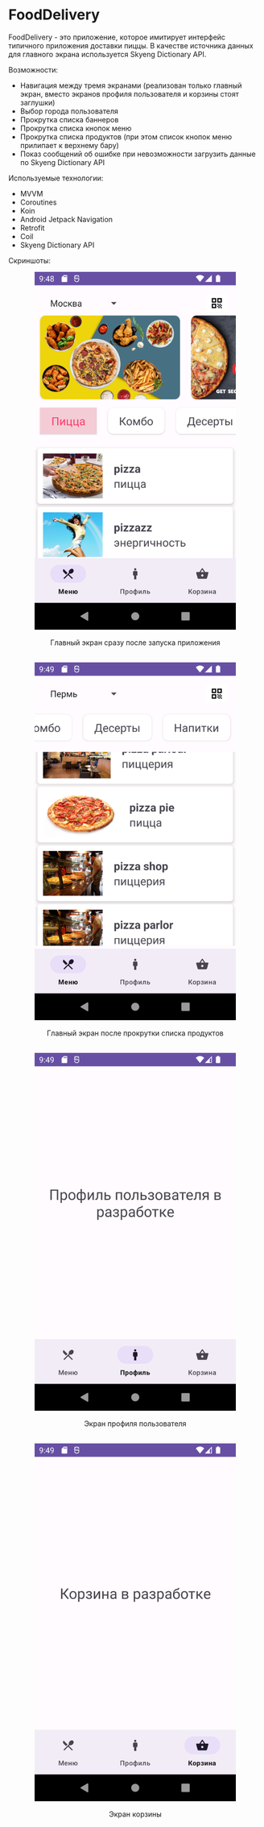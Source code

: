 # FoodDelivery
FoodDelivery - это приложение, которое имитирует интерфейс типичного приложения доставки пиццы. В качестве источника данных 
для главного экрана используется Skyeng Dictionary API.

Возможности:
- Навигация между тремя экранами (реализован только главный экран, вместо экранов профиля пользователя и корзины стоят заглушки)
- Выбор города пользователя
- Прокрутка списка баннеров
- Прокрутка списка кнопок меню
- Прокрутка списка продуктов (при этом список кнопок меню прилипает к верхнему бару)
- Показ сообщений об ошибке при невозможности загрузить данные по Skyeng Dictionary API

Используемые технологии:
- MVVM
- Coroutines
- Koin
- Android Jetpack Navigation
- Retrofit
- Coil
- Skyeng Dictionary API

Скриншоты:

<div align="center">
    <img src="/screenshots/Screenshot_01.png" width="400px"><p>Главный экран сразу после запуска приложения</p></img> 
    <br>
    <img src="/screenshots/Screenshot_02.png" width="400px"><p>Главный экран после прокрутки списка продуктов</p></img> 
    <br>
    <img src="/screenshots/Screenshot_03.png" width="400px"><p>Экран профиля пользователя</p></img> 
    <br>
    <img src="/screenshots/Screenshot_04.png" width="400px"><p>Экран корзины</p></img> 
</div>
